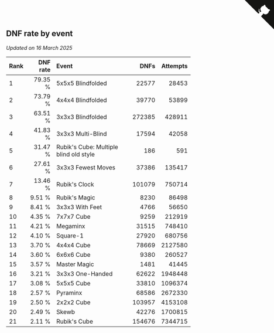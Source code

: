 ## DNF rate by event

*Updated on 16 March 2025*

| Rank | DNF rate | Event | DNFs | Attempts |
| :--- | ---: | :--- | ---: | ---: |
| 1 | 79.35 % | 5x5x5 Blindfolded | 22577 | 28453 |
| 2 | 73.79 % | 4x4x4 Blindfolded | 39770 | 53899 |
| 3 | 63.51 % | 3x3x3 Blindfolded | 272385 | 428911 |
| 4 | 41.83 % | 3x3x3 Multi-Blind | 17594 | 42058 |
| 5 | 31.47 % | Rubik's Cube: Multiple blind old style | 186 | 591 |
| 6 | 27.61 % | 3x3x3 Fewest Moves | 37386 | 135417 |
| 7 | 13.46 % | Rubik's Clock | 101079 | 750714 |
| 8 | 9.51 % | Rubik's Magic | 8230 | 86498 |
| 9 | 8.41 % | 3x3x3 With Feet | 4766 | 56650 |
| 10 | 4.35 % | 7x7x7 Cube | 9259 | 212919 |
| 11 | 4.21 % | Megaminx | 31515 | 748410 |
| 12 | 4.10 % | Square-1 | 27920 | 680756 |
| 13 | 3.70 % | 4x4x4 Cube | 78669 | 2127580 |
| 14 | 3.60 % | 6x6x6 Cube | 9380 | 260527 |
| 15 | 3.57 % | Master Magic | 1481 | 41445 |
| 16 | 3.21 % | 3x3x3 One-Handed | 62622 | 1948448 |
| 17 | 3.08 % | 5x5x5 Cube | 33810 | 1096374 |
| 18 | 2.57 % | Pyraminx | 68586 | 2672330 |
| 19 | 2.50 % | 2x2x2 Cube | 103957 | 4153108 |
| 20 | 2.49 % | Skewb | 42276 | 1700815 |
| 21 | 2.11 % | Rubik's Cube | 154676 | 7344715 |


<a href="https://github.com/JustinTimeCuber/wca_statistics" class="github-corner" aria-label="View source on Github"><svg width="80" height="80" viewBox="0 0 250 250" style="fill:#151513; color:#fff; position: absolute; top: 0; border: 0; right: 0;" aria-hidden="true"><path d="M0,0 L115,115 L130,115 L142,142 L250,250 L250,0 Z"></path><path d="M128.3,109.0 C113.8,99.7 119.0,89.6 119.0,89.6 C122.0,82.7 120.5,78.6 120.5,78.6 C119.2,72.0 123.4,76.3 123.4,76.3 C127.3,80.9 125.5,87.3 125.5,87.3 C122.9,97.6 130.6,101.9 134.4,103.2" fill="currentColor" style="transform-origin: 130px 106px;" class="octo-arm"></path><path d="M115.0,115.0 C114.9,115.1 118.7,116.5 119.8,115.4 L133.7,101.6 C136.9,99.2 139.9,98.4 142.2,98.6 C133.8,88.0 127.5,74.4 143.8,58.0 C148.5,53.4 154.0,51.2 159.7,51.0 C160.3,49.4 163.2,43.6 171.4,40.1 C171.4,40.1 176.1,42.5 178.8,56.2 C183.1,58.6 187.2,61.8 190.9,65.4 C194.5,69.0 197.7,73.2 200.1,77.6 C213.8,80.2 216.3,84.9 216.3,84.9 C212.7,93.1 206.9,96.0 205.4,96.6 C205.1,102.4 203.0,107.8 198.3,112.5 C181.9,128.9 168.3,122.5 157.7,114.1 C157.9,116.9 156.7,120.9 152.7,124.9 L141.0,136.5 C139.8,137.7 141.6,141.9 141.8,141.8 Z" fill="currentColor" class="octo-body"></path></svg></a><style>.github-corner:hover .octo-arm{animation:octocat-wave 560ms ease-in-out}@keyframes octocat-wave{0%,100%{transform:rotate(0)}20%,60%{transform:rotate(-25deg)}40%,80%{transform:rotate(10deg)}}@media (max-width:500px){.github-corner:hover .octo-arm{animation:none}.github-corner .octo-arm{animation:octocat-wave 560ms ease-in-out}}</style>
